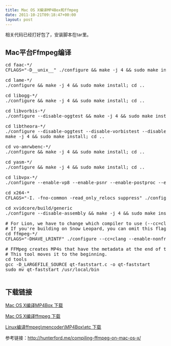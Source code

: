 ```yaml
---
title: Mac OS X编译MP4Box和ffmpeg
date: 2011-10-21T09:18:47+00:00
layout: post
---
```

相关代码已经打好包了，安装脚本在tar里。

## Mac平台Ffmpeg编译

<pre class="brush: bash">cd faac-*/
CFLAGS="-D__unix__" ./configure && make -j 4 && sudo make install; cd ..

cd lame-*/
./configure && make -j 4 && sudo make install; cd ..

cd libogg-*/
./configure && make -j 4 && sudo make install; cd ..

cd libvorbis-*/
./configure --disable-oggtest && make -j 4 && sudo make install; cd ..

cd libtheora-*/
./configure --disable-oggtest --disable-vorbistest --disable-examples --disable-asm
make -j 4 && sudo make install; cd ..

cd vo-amrwbenc-*/
./configure && make -j 4 && sudo make install; cd ..

cd yasm-*/
./configure && make -j 4 && sudo make install; cd ..

cd libvpx-*/
./configure --enable-vp8 --enable-psnr --enable-postproc --enable-multithread --enable-runtime-cpu-detect --disable-install-docs --disable-debug-libs --disable-examples && make -j 4 && sudo make install; cd ..

cd x264-*
CFLAGS="-I. -fno-common -read_only_relocs suppress" ./configure --enable-pic --enable-shared && make -j 4 && sudo make install; cd ..

cd xvidcore/build/generic
./configure --disable-assembly && make -j 4 && sudo make install; cd ../../..

# For Lion, we have to change which compiler to use (--cc=clang).
# If you're building on Snow Leopard, you can omit this flag so it defaults to gcc.
cd ffmpeg-*/
CFLAGS="-DHAVE_LRINTF" ./configure --cc=clang --enable-nonfree --enable-gpl --enable-version3 --enable-postproc --enable-swscale --enable-avfilter --enable-libmp3lame --enable-libvorbis --enable-libtheora --enable-libfaac --enable-libxvid --enable-libx264 --enable-libvpx --enable-libvo-amrwbenc --enable-shared --enable-pthreads --disable-indevs && make -j 4 && sudo make install

# FFMpeg creates MP4s that have the metadata at the end of the file.
# This tool moves it to the beginning.
cd tools
gcc -D_LARGEFILE_SOURCE qt-faststart.c -o qt-faststart
sudo mv qt-faststart /usr/local/bin

</pre>

## 下载链接

[Mac OS X编译MP4Box 下载](down/MP4Box_mac.tar.gz)

[Mac OS X编译ffmpeg 下载](down/ffmpeg_mac.tar.gz)

[Linux编译ffmpeg\mencoder\MP4Box\etc 下载](down/ffmpeg_mencode_mp4box_i386_linux.tar.gz)

参考链接：http://hunterford.me/compiling-ffmpeg-on-mac-os-x/
